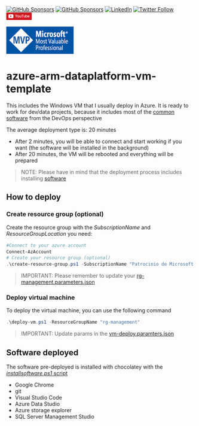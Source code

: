 <div>
    <a href="https://github.com/sponsors/enriquecatala"><img src="https://img.shields.io/badge/GitHub_Sponsors--_.svg?style=flat-square&logo=github&logoColor=EA4AAA" alt="GitHub Sponsors"></a>
    <a href="https://enriquecatala.com"><img src="https://img.shields.io/website?down_color=red&down_message=down&label=enriquecatala.com&up_color=46C018&url=https%3A%2F%2Fenriquecatala.com&style=flat-square" alt="GitHub Sponsors"></a>
    <a href="https://www.linkedin.com/in/enriquecatala"><img src="https://img.shields.io/badge/LinkedIn--_.svg?style=flat-square&logo=linkedin" alt="LinkedIn"></a>
    <a href="https://twitter.com/enriquecatala"><img alt="Twitter Follow" src="https://img.shields.io/twitter/follow/enriquecatala?color=blue&label=twitter&style=flat-square" alt="Twitter"></a>
    <a href="https://youtube.com/enriquecatala"><img src="https://raw.githubusercontent.com/enriquecatala/enriquecatala/master/img/youtube.png" alt="Canal de Enrique Catalá" height=20></a>
</div>

<a href="https://mvp.microsoft.com/es-es/PublicProfile/5000312?fullName=Enrique%20Catala"><img src="https://raw.githubusercontent.com/enriquecatala/enriquecatala/master/img/MVP_Logo_horizontal.png" alt="Microsoft DataPlatform MVP Enrique Catalá"></a>
# azure-arm-dataplatform-vm-template

This includes the Windows VM that I usually deploy in Azure. It is ready to work for dev/data projects, because it includes most of the [common software](#software-deployed) from the DevOps perspective

The average deployment type is: 20 minutes
- After 2 minutes, you will be able to connect and start working if you want (the software will be installed in the background)
- After 20 minutes, the VM will be rebooted and everything will be prepared



> NOTE: Please have in mind that the deployment process includes installing [software](#software-deployed)

## How to deploy

### Create resource group (optional)
Create the resource group with the _SubscriptionName_ and _ResourceGroupLocation_ you need:

```powershell
#Connect to your azure account
Connect-AzAccount
# Create your resource group (optional)
.\create-resource-group.ps1 -SubscriptionName "Patrocinio de Microsoft Azure" -ResourceGroupLocation "North Europe"
```
> IMPORTANT: Please remember to update your [rg-management.parameters.json](rg-management/rg-management.parameters.json)

### Deploy virtual machine

To deploy the virtual machine, you can use the following command
```powershell
.\deploy-vm.ps1 -ResourceGroupName "rg-management"
```

>IMPORTANT: Update params in the [vm-deploy.paramters.json](rg-management/vm-deploy.parameters.json)

## Software deployed

The software pre-deployed is installed with chocolatey with the [_installsoftware.ps1_ script](CustomScripts/installsoftware.ps1) 

- Google Chrome
- git
- Visual Studio Code
- Azure Data Studio
- Azure storage explorer
- SQL Server Management Studio

